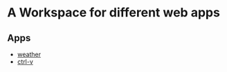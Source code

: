 # A Workspace for different web apps

## Apps

- [weather](/apps/weather/README.md)
- [ctrl-v](/apps/ctrl-v/README.md)
